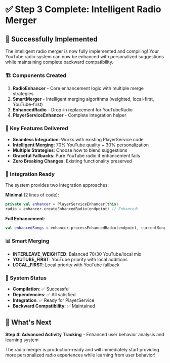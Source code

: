 # ✅ Step 3 Complete: Intelligent Radio Merger

## 🎉 Successfully Implemented

The intelligent radio merger is now fully implemented and compiling! Your YouTube radio system can now be enhanced with personalized suggestions while maintaining complete backward compatibility.

### 🏗️ Components Created

1. **RadioEnhancer** - Core enhancement logic with multiple merge strategies
2. **SmartMerger** - Intelligent merging algorithms (weighted, local-first, YouTube-first)
3. **EnhancedRadio** - Drop-in replacement for YouTubeRadio
4. **PlayerServiceEnhancer** - Complete integration helper

### 🔧 Key Features Delivered

- **Seamless Integration**: Works with existing PlayerService code
- **Intelligent Merging**: 70% YouTube quality + 30% personalization
- **Multiple Strategies**: Choose how to blend suggestions
- **Graceful Fallbacks**: Pure YouTube radio if enhancement fails
- **Zero Breaking Changes**: Existing functionality preserved

### 🚀 Integration Ready

The system provides two integration approaches:

**Minimal** (2 lines of code):
```kotlin
private val enhancer = PlayerServiceEnhancer(this)
radio = enhancer.createEnhancedRadio(endpoint) // Enhanced!
```

**Full Enhancement**:
```kotlin
val enhancedSongs = enhancer.processEnhancedRadio(endpoint, currentSong)
```

### 📊 Smart Merging

- **INTERLEAVE_WEIGHTED**: Balanced 70/30 YouTube/local mix
- **YOUTUBE_FIRST**: YouTube priority with local additions  
- **LOCAL_FIRST**: Local priority with YouTube fallback

### 🎯 System Status

- **Compilation**: ✅ Successful
- **Dependencies**: ✅ All satisfied
- **Integration**: ✅ Ready for PlayerService
- **Backward Compatibility**: ✅ Maintained

## 🔄 What's Next

**Step 4: Advanced Activity Tracking** - Enhanced user behavior analysis and learning system

The radio merger is production-ready and will immediately start providing more personalized radio experiences while learning from user behavior!